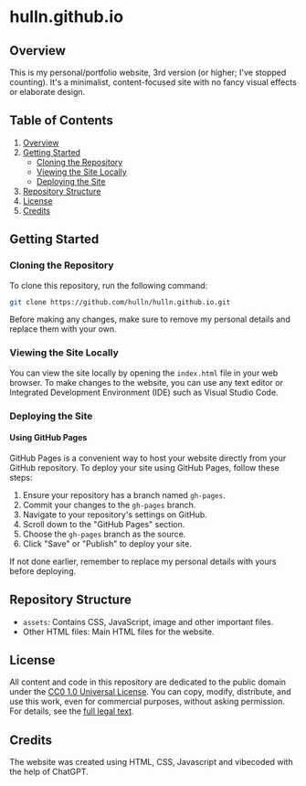 # hulln.github.io


## Overview
This is my personal/portfolio website, 3rd version (or higher; I've stopped counting).
It's a minimalist, content-focused site with no fancy visual effects or elaborate design.

## Table of Contents
1. [Overview](#overview)
2. [Getting Started](#getting-started)
   - [Cloning the Repository](#cloning-the-repository)
   - [Viewing the Site Locally](#viewing-the-site-locally)
   - [Deploying the Site](#deploying-the-site)
3. [Repository Structure](#repository-structure)
4. [License](#license)
5. [Credits](#credits)

## Getting Started
### Cloning the Repository
To clone this repository, run the following command:

```bash
git clone https://github.com/hulln/hulln.github.io.git
```

Before making any changes, make sure to remove my personal details and replace them with your own.

### Viewing the Site Locally
You can view the site locally by opening the `index.html` file in your web browser. To make changes to the website, you can use any text editor or Integrated Development Environment (IDE) such as Visual Studio Code.

### Deploying the Site
#### Using GitHub Pages
GitHub Pages is a convenient way to host your website directly from your GitHub repository. To deploy your site using GitHub Pages, follow these steps:
1. Ensure your repository has a branch named `gh-pages`.
2. Commit your changes to the `gh-pages` branch.
3. Navigate to your repository's settings on GitHub.
4. Scroll down to the "GitHub Pages" section.
5. Choose the `gh-pages` branch as the source.
6. Click "Save" or "Publish" to deploy your site.

If not done earlier, remember to replace my personal details with yours before deploying.

## Repository Structure
- `assets`: Contains CSS, JavaScript, image and other important files.
- Other HTML files: Main HTML files for the website.

## License
All content and code in this repository are dedicated to the public domain under the [CC0 1.0 Universal License](LICENSE.md). You can copy, modify, distribute, and use this work, even for commercial purposes, without asking permission. For details, see the [full legal text](https://creativecommons.org/publicdomain/zero/1.0/).

## Credits
The website was created using HTML, CSS, Javascript and vibecoded with the help of ChatGPT.